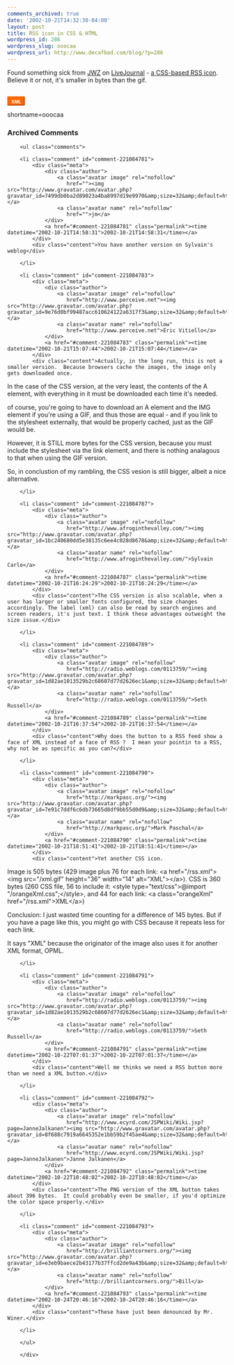 ```yaml
---
comments_archived: true
date: '2002-10-21T14:32:30-04:00'
layout: post
title: RSS icon in CSS & HTML
wordpress_id: 286
wordpress_slug: ooocaa
wordpress_url: http://www.decafbad.com/blog/?p=286
---
```

Found something sick from <a href="http://www.livejournal.com/users/jwz/">JWZ</a> on <a href="http://www.decafbad.com/twiki/bin/view/Main/LiveJournal">LiveJournal</a> - <a href="http://www.livejournal.com/talkread.bml?journal=lj_nifty&amp;itemid=57340&amp;thread=1095420#t1095420">a CSS-based RSS icon</a>.  Believe it or not, it's smaller in bytes than the gif.
<br /><br />
<STYLE TYPE="text/css">
<!--
  .xml_button {
     color:            FFFFFF;
     background-color: FF6600;
     border-color:     FF6600;
     border-style:     outset;
     text-decoration:  none !important;
     margin:           2em 0em 0em 0em;
     padding:          0em 0.5em 0em 0.5em;
     border-width:     2;
  }
  .xml_button:hover {
     background-color: FF9900;
  }
  .xml_button:active {
     border-style:     inset !important;
  }
-->
</STYLE>
<A HREF="http://www.decafbad.com/newslog.xml" CLASS="xml_button"><FONT SIZE="-2"><B>XML</B></FONT></A>
<!--more-->
shortname=ooocaa

<div id="comments" class="comments archived-comments">
            <h3>Archived Comments</h3>
            
        <ul class="comments">
            
        <li class="comment" id="comment-221084781">
            <div class="meta">
                <div class="author">
                    <a class="avatar image" rel="nofollow" 
                       href=""><img src="http://www.gravatar.com/avatar.php?gravatar_id=7499db0ba2d89023a4ba8997d19e9970&amp;size=32&amp;default=http://mediacdn.disqus.com/1320279820/images/noavatar32.png"/></a>
                    <a class="avatar name" rel="nofollow" 
                       href="">jm</a>
                </div>
                <a href="#comment-221084781" class="permalink"><time datetime="2002-10-21T14:58:31">2002-10-21T14:58:31</time></a>
            </div>
            <div class="content">You have another version on Sylvain's weblog</div>
            
        </li>
    
        <li class="comment" id="comment-221084783">
            <div class="meta">
                <div class="author">
                    <a class="avatar image" rel="nofollow" 
                       href="http://www.perceive.net"><img src="http://www.gravatar.com/avatar.php?gravatar_id=9e76d0bf99487acc610624122a6317f3&amp;size=32&amp;default=http://mediacdn.disqus.com/1320279820/images/noavatar32.png"/></a>
                    <a class="avatar name" rel="nofollow" 
                       href="http://www.perceive.net">Eric Vitiello</a>
                </div>
                <a href="#comment-221084783" class="permalink"><time datetime="2002-10-21T15:07:44">2002-10-21T15:07:44</time></a>
            </div>
            <div class="content">Actually, in the long run, this is not a smaller version.  Because browsers cache the images, the image only gets downloaded once.

In the case of the CSS version, at the very least, the contents of the A element, with everything in it must be downloaded each time it's needed.

of course, you're going to have to download an A element and the IMG element if you're using a GIF, and thus those are equal - and if you link to the stylesheet externally, that would be properly cached, just as the GIF would be.

However, it is STILL more bytes for the CSS version, because you must include the stylesheet via the link element, and there is nothing analagous to that when using the GIF version.

So, in conclustion of my rambling, the CSS vesion is still bigger, albeit a nice alternative.</div>
            
        </li>
    
        <li class="comment" id="comment-221084787">
            <div class="meta">
                <div class="author">
                    <a class="avatar image" rel="nofollow" 
                       href="http://www.afroginthevalley.com/"><img src="http://www.gravatar.com/avatar.php?gravatar_id=1bc240680dd5e38135c6ee4c028d8678&amp;size=32&amp;default=http://mediacdn.disqus.com/1320279820/images/noavatar32.png"/></a>
                    <a class="avatar name" rel="nofollow" 
                       href="http://www.afroginthevalley.com/">Sylvain Carle</a>
                </div>
                <a href="#comment-221084787" class="permalink"><time datetime="2002-10-21T16:24:29">2002-10-21T16:24:29</time></a>
            </div>
            <div class="content">The CSS version is also scalable, when a user has larger or smaller fonts configured, the size changes accordingly. The label (xml) can also be read by search engines and screen readers, it's just text. I think these advantages outweight the size issue.</div>
            
        </li>
    
        <li class="comment" id="comment-221084789">
            <div class="meta">
                <div class="author">
                    <a class="avatar image" rel="nofollow" 
                       href="http://radio.weblogs.com/0113759/"><img src="http://www.gravatar.com/avatar.php?gravatar_id=1d82ae1013529b2c68607d77d2626ec1&amp;size=32&amp;default=http://mediacdn.disqus.com/1320279820/images/noavatar32.png"/></a>
                    <a class="avatar name" rel="nofollow" 
                       href="http://radio.weblogs.com/0113759/">Seth Russell</a>
                </div>
                <a href="#comment-221084789" class="permalink"><time datetime="2002-10-21T16:37:54">2002-10-21T16:37:54</time></a>
            </div>
            <div class="content">Why does the button to a RSS feed show a face of XML instead of a face of RSS ?  I mean your pointin to a RSS, why not be as specific as you can?</div>
            
        </li>
    
        <li class="comment" id="comment-221084790">
            <div class="meta">
                <div class="author">
                    <a class="avatar image" rel="nofollow" 
                       href="http://markpasc.org/"><img src="http://www.gravatar.com/avatar.php?gravatar_id=7e91c7ddf6c6db73665d8df9bb55d0d9&amp;size=32&amp;default=http://mediacdn.disqus.com/1320279820/images/noavatar32.png"/></a>
                    <a class="avatar name" rel="nofollow" 
                       href="http://markpasc.org/">Mark Paschal</a>
                </div>
                <a href="#comment-221084790" class="permalink"><time datetime="2002-10-21T18:51:41">2002-10-21T18:51:41</time></a>
            </div>
            <div class="content">Yet another CSS icon.

Image is 505 bytes (429 image plus 76 for each link: &lt;a href="/rss.xml">&lt;img src="/xml.gif" height="36" width="14" alt="XML">&lt;/a>). CSS is 360 bytes (260 CSS file, 56 to include it: &lt;style type="text/css">@import "/orangeXml.css";&lt;/style>, and 44 for each link: &lt;a class="orangeXml" href="/rss.xml">XML&lt;/a>)

Conclusion: I just wasted time counting for a difference of 145 bytes. But if you have a page like this, you might go with CSS because it repeats less for each link.

It says "XML" because the originator of the image also uses it for another XML format, OPML.</div>
            
        </li>
    
        <li class="comment" id="comment-221084791">
            <div class="meta">
                <div class="author">
                    <a class="avatar image" rel="nofollow" 
                       href="http://radio.weblogs.com/0113759/"><img src="http://www.gravatar.com/avatar.php?gravatar_id=1d82ae1013529b2c68607d77d2626ec1&amp;size=32&amp;default=http://mediacdn.disqus.com/1320279820/images/noavatar32.png"/></a>
                    <a class="avatar name" rel="nofollow" 
                       href="http://radio.weblogs.com/0113759/">Seth Russell</a>
                </div>
                <a href="#comment-221084791" class="permalink"><time datetime="2002-10-22T07:01:37">2002-10-22T07:01:37</time></a>
            </div>
            <div class="content">Well me thinks we need a RSS button more than we need a XML button.</div>
            
        </li>
    
        <li class="comment" id="comment-221084792">
            <div class="meta">
                <div class="author">
                    <a class="avatar image" rel="nofollow" 
                       href="http://www.ecyrd.com/JSPWiki/Wiki.jsp?page=JanneJalkanen"><img src="http://www.gravatar.com/avatar.php?gravatar_id=8f688c7919a6645352e1bb59b2f45ae4&amp;size=32&amp;default=http://mediacdn.disqus.com/1320279820/images/noavatar32.png"/></a>
                    <a class="avatar name" rel="nofollow" 
                       href="http://www.ecyrd.com/JSPWiki/Wiki.jsp?page=JanneJalkanen">Janne Jalkanen</a>
                </div>
                <a href="#comment-221084792" class="permalink"><time datetime="2002-10-22T10:48:02">2002-10-22T10:48:02</time></a>
            </div>
            <div class="content">The PNG version of the XML button takes about 396 bytes.  It could probably even be smaller, if you'd optimize the color space properly.</div>
            
        </li>
    
        <li class="comment" id="comment-221084793">
            <div class="meta">
                <div class="author">
                    <a class="avatar image" rel="nofollow" 
                       href="http://brilliantcorners.org/"><img src="http://www.gravatar.com/avatar.php?gravatar_id=e3eb9baece2b43177b37ffcd2de9a43b&amp;size=32&amp;default=http://mediacdn.disqus.com/1320279820/images/noavatar32.png"/></a>
                    <a class="avatar name" rel="nofollow" 
                       href="http://brilliantcorners.org/">Bill</a>
                </div>
                <a href="#comment-221084793" class="permalink"><time datetime="2002-10-24T20:46:16">2002-10-24T20:46:16</time></a>
            </div>
            <div class="content">These have just been denounced by Mr. Winer.</div>
            
        </li>
    
        </ul>
    
        </div>
    